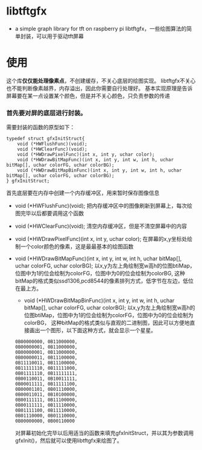 # libtftgfx
* a simple graph library for tft on raspberry pi
libtftgfx，一些绘图算法的简单封装，可以用于驱动tft屏幕

# 使用
这个库**仅仅能处理像素点**，不创建缓存，不关心底层的绘图实现。
libtftgfx不关心也不能判断像素越界，内存溢出，因此你需要自行处理好。
基本实现原理是告诉屏幕要在某一点设置某个颜色，但是并不关心颜色，只负责参数的传递

### 首先要对屏的底层进行封装。
需要封装的函数的原型如下：

```
typedef struct gfxInitStruct{
	void (*HWFlushFunc)(void);
	void (*HWClearFunc)(void);
	void (*HWDrawPixelFunc)(int x, int y, uchar color);
	void (*HWDrawBitMapFunc)(int x, int y, int w, int h, uchar bitMap[], uchar colorFG, uchar colorBG);
	void (*HWDrawBitMapBinFunc)(int x, int y, int w, int h, uchar bitMap[], uchar colorFG, uchar colorBG);
} gfxInitStruct;
```

首先底层要在内存中创建一个内存缓冲区，用来暂时保存图像信息
* void (*HWFlushFunc)(void);
把内存缓冲区中的图像刷新到屏幕上，每次绘图完毕以后都要调用这个函数

* void (*HWClearFunc)(void);
清空内存缓冲区，但是不清空屏幕中的内容

* void (*HWDrawPixelFunc)(int x, int y, uchar color);
在屏幕的x,y坐标处绘制一个color颜色的像素，这是最最基本的绘图函数

* void (*HWDrawBitMapFunc)(int x, int y, int w, int h, uchar bitMap[], uchar colorFG, uchar colorBG);
以x,y为左上角绘制宽w高h的位图btiMap，位图中为1的位会绘制为colorFG，位图中为0的位会绘制为colorBG,
	这种bitMap的格式类似ssd1306,pcd8544的像素排列方式，低字节在左边，低位在最上方。

	* void (*HWDrawBitMapBinFunc)(int x, int y, int w, int h, uchar bitMap[], uchar colorFG, uchar colorBG);
	以x,y为左上角绘制宽w高h的位图btiMap，位图中为1的位会绘制为colorFG，位图中为0的位会绘制为colorBG，
	这种bitMap的格式类似与直观的二进制图，因此可以方便地直接画出一个图形，以下面这种方式，就会显示一个星星。


	```
	0B00000000, 0B11000000,
	0B00000001, 0B11000000,
	0B00000001, 0B11000000,
	0B00000011, 0B11100000,
	0B11110011, 0B11100000,
	0B11111110, 0B11111000,
	0B01111110, 0B11111111,
	0B00110011, 0B10011111,
	0B00011111, 0B11111100,
	0B00001101, 0B01110000,
	0B00011011, 0B10100000,
	0B00111111, 0B11100000,
	0B00111111, 0B11110000,
	0B01111100, 0B11110000,
	0B01110000, 0B01110000,
	0B00000000, 0B00110000
	```

	对屏幕初始化完毕以后用适当的函数来填充gfxInitStruct，并以其为参数调用gfxInit()，然后就可以使用libtftgfx来绘图了。
